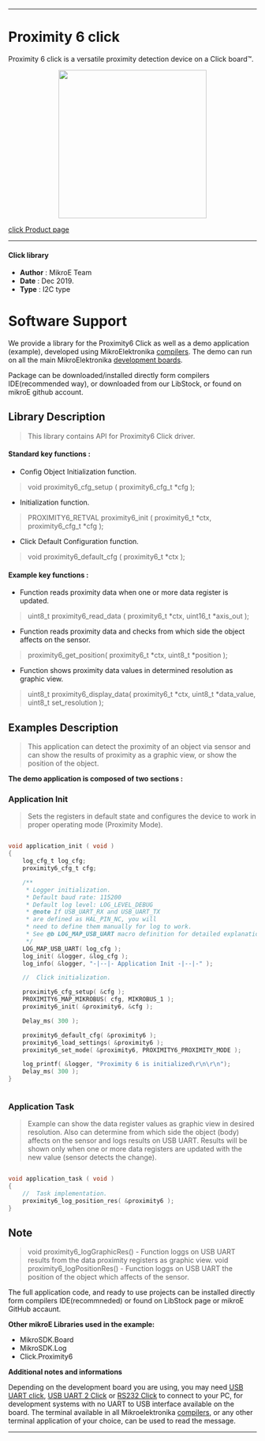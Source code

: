 
---
# Proximity 6 click

Proximity 6 click is a versatile proximity detection device on a Click board™.

<p align="center">
  <img src="https://download.mikroe.com/images/click_for_ide/proximity6_click.png" height=300px>
</p>

[click Product page](https://www.mikroe.com/proximity-6-click)

---


#### Click library 

- **Author**        : MikroE Team
- **Date**          : Dec 2019.
- **Type**          : I2C type


# Software Support

We provide a library for the Proximity6 Click 
as well as a demo application (example), developed using MikroElektronika 
[compilers](https://shop.mikroe.com/compilers). 
The demo can run on all the main MikroElektronika [development boards](https://shop.mikroe.com/development-boards).

Package can be downloaded/installed directly form compilers IDE(recommended way), or downloaded from our LibStock, or found on mikroE github account. 

## Library Description

> This library contains API for Proximity6 Click driver.

#### Standard key functions :

- Config Object Initialization function.
> void proximity6_cfg_setup ( proximity6_cfg_t *cfg ); 
 
- Initialization function.
> PROXIMITY6_RETVAL proximity6_init ( proximity6_t *ctx, proximity6_cfg_t *cfg );

- Click Default Configuration function.
> void proximity6_default_cfg ( proximity6_t *ctx );


#### Example key functions :

- Function reads proximity data when one or more data register is updated.
> uint8_t proximity6_read_data ( proximity6_t *ctx, uint16_t *axis_out );
 
- Function reads proximity data and checks from which side the object affects on the sensor.
> proximity6_get_position( proximity6_t *ctx, uint8_t *position );

- Function shows proximity data values in determined resolution as graphic view.
> uint8_t proximity6_display_data( proximity6_t *ctx, uint8_t *data_value, uint8_t set_resolution );

## Examples Description
 
> This application can detect the proximity of an object via sensor and can show the results
> of proximity as a graphic view, or show the position of the object.

**The demo application is composed of two sections :**

### Application Init 

> Sets the registers in default state and configures the device to work in
> proper operating mode (Proximity Mode).  

```c

void application_init ( void )
{
    log_cfg_t log_cfg;
    proximity6_cfg_t cfg;

    /** 
     * Logger initialization.
     * Default baud rate: 115200
     * Default log level: LOG_LEVEL_DEBUG
     * @note If USB_UART_RX and USB_UART_TX 
     * are defined as HAL_PIN_NC, you will 
     * need to define them manually for log to work. 
     * See @b LOG_MAP_USB_UART macro definition for detailed explanation.
     */
    LOG_MAP_USB_UART( log_cfg );
    log_init( &logger, &log_cfg );
    log_info( &logger, "-|--|- Application Init -|--|-" );

    //  Click initialization.

    proximity6_cfg_setup( &cfg );
    PROXIMITY6_MAP_MIKROBUS( cfg, MIKROBUS_1 );
    proximity6_init( &proximity6, &cfg );

    Delay_ms( 300 );

    proximity6_default_cfg( &proximity6 );
    proximity6_load_settings( &proximity6 );
    proximity6_set_mode( &proximity6, PROXIMITY6_PROXIMITY_MODE );

    log_printf( &logger, "Proximity 6 is initialized\r\n\r\n");
    Delay_ms( 300 );
}
  
```

### Application Task

> Example can show the data register values as graphic view in desired resolution.
> Also can determine from which side the object (body) affects on the sensor and logs results on USB 
> UART.
> Results will be shown only when one or more data registers are updated with the new value (sensor 
> detects the change).
 

```c

void application_task ( void )
{
    //  Task implementation.
    proximity6_log_position_res( &proximity6 );
} 

```

## Note

> void proximity6_logGraphicRes() - Function loggs on USB UART results from the data proximity 
> registers as graphic view.
> void proximity6_logPositionRes() - Function loggs on USB UART the position of the object which 
> affects of the sensor.
 

The full application code, and ready to use projects can be  installed directly form compilers IDE(recommneded) or found on LibStock page or mikroE GitHub accaunt.

**Other mikroE Libraries used in the example:** 

- MikroSDK.Board
- MikroSDK.Log
- Click.Proximity6

**Additional notes and informations**

Depending on the development board you are using, you may need 
[USB UART click](https://shop.mikroe.com/usb-uart-click), 
[USB UART 2 Click](https://shop.mikroe.com/usb-uart-2-click) or 
[RS232 Click](https://shop.mikroe.com/rs232-click) to connect to your PC, for 
development systems with no UART to USB interface available on the board. The 
terminal available in all Mikroelektronika 
[compilers](https://shop.mikroe.com/compilers), or any other terminal application 
of your choice, can be used to read the message.



---
